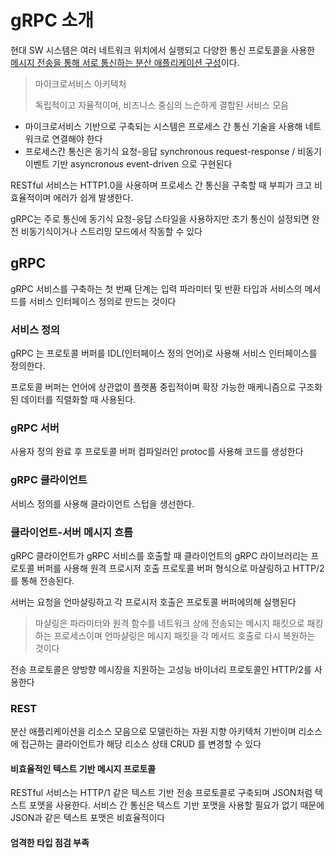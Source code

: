 # gRPC 소개

현대 SW 시스템은 여러 네트워크 위치에서 실행되고 다양한 통신 프로토콜을 사용한 <u>메시지 전송을 통해 서로 통신하는 분산 애플리케이션 구성</u>이다.

> 마이크로서비스 아키텍처
>
> 독립적이고 자율적이며, 비즈니스 중심의 느슨하게 결합된 서비스 모음

- 마이크로서비스 기반으로 구축되는 시스템은 프로세스 간 통신 기술을 사용해 네트워크로 연결해야 한다 
- 프로세스간 통신은 동기식 요청-응답  synchronous request-response / 비동기 이벤트 기반 asyncronous event-driven 으로 구현된다 

RESTful 서비스는 HTTP1.0을 사용하며 프로세스 간 통신을 구축할 때 부피가 크고 비효율적이며 에러가 쉽게 발생한다.

gRPC는 주로 통신에 동기식 요청-응답 스타일을 사용하지만 초기 통신이 설정되면 완전 비동기식이거나 스트리밍 모드에서 작동할 수 있다 

## gRPC

gRPC 서비스를 구축하는 첫 번째 단계는 입력 파라미터 및 반환 타입과 서비스의 메서드를 서비스 인터페이스 정의로 만드는 것이다

### 서비스 정의

 gRPC 는 프로토콜 버퍼를 IDL(인터페이스 정의 언어)로 사용해 서비스 인터페이스를 정의한다.

프로토콜 버퍼는 언어에 상관없이 플랫폼 중립적이며 확장 가능한 매케니즘으로 구조화된 데이터를 직렬화할 때 사용된다.



### gRPC 서버

사용자 정의 완료 후 프로토콜 버퍼 컴파일러인 protoc를 사용해 코드를 생성한다 

### gRPC 클라이언트 

서비스 정의를 사용해 클라이언트 스텁을 생선한다. 

### 클라이언트-서버 메시지 흐름

gRPC 클라이언트가 gRPC 서비스를 호출할 때 클라이언트의 gRPC 라이브러리는 프로토콜 버퍼를 사용해 원격 프로시저 호출 프로토콜 버퍼 형식으로 마샬링하고 HTTP/2를 통해 전송된다.

서버는 요청을 언마샬링하고 각 프로시저 호출은 프로토콜 버퍼에의해 실행된다 

> 마샬링은 파라미터와 원격 함수를 네트워크 상에 전송되는 메시지 패킷으로 패킹하는 프로세스이며 언마샬링은 메시지 패킷을 각 메서드 호출로 다시 복원하는 것이다

전송 프로토콜은 양방향 메시징을 지원하는 고성능 바이너리 프로토콜인  HTTP/2를 사용한다 

### REST

분산 애플리케이션을 리소스 모음으로 모델린하는 자원 지향 아키텍처 기반이며 리소스에 접근하는 클라이언트가 해당 리소스 상태 CRUD 를 변경할 수 있다 

#### 비효율적인 텍스트 기반 메시지 프로토콜

RESTful 서비스는 HTTP/1 같은 텍스트 기반 전송 프로토콜로 구축되며 JSON처럼 텍스트 포맷을 사용한다. 서비스 간 통신은 텍스트 기반 포맷을 사용할 필요가 없기 때문에 JSON과 같은 텍스트 포맷은 비효율적이다 

#### 엄격한 타입 점검 부족

